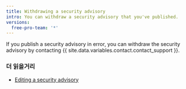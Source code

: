 ```yaml
---
title: Withdrawing a security advisory
intro: You can withdraw a security advisory that you've published.
versions:
  free-pro-team: '*'
---
```


If you publish a security advisory in error, you can withdraw the security advisory by contacting {{ site.data.variables.contact.contact_support }}.

### 더 읽을거리

- [Editing a security advisory](/github/managing-security-vulnerabilities/editing-a-security-advisory)
